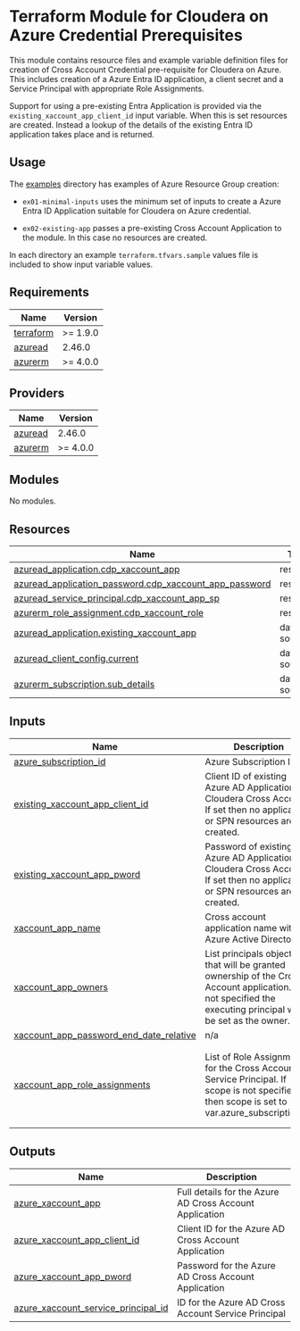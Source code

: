 <!-- BEGIN_TF_DOCS -->
# Terraform Module for Cloudera on Azure Credential Prerequisites

This module contains resource files and example variable definition files for creation of Cross Account Credential pre-requisite for Cloudera on Azure. This includes creation of a Azure Entra ID application, a client secret and a Service Principal with appropriate Role Assignments.

Support for using a pre-existing Entra Application is provided via the `existing_xaccount_app_client_id` input variable. When this is set resources are created. Instead a lookup of the details of the existing Entra ID application takes place and is returned.

## Usage

The [examples](./examples) directory has examples of Azure Resource Group creation:

* `ex01-minimal-inputs` uses the minimum set of inputs to create a Azure Entra ID Application suitable for Cloudera on Azure credential.

* `ex02-existing-app` passes a pre-existing Cross Account Application to the module. In this case no resources are created.

In each directory an example `terraform.tfvars.sample` values file is included to show input variable values.

## Requirements

| Name | Version |
|------|---------|
| <a name="requirement_terraform"></a> [terraform](#requirement\_terraform) | >= 1.9.0 |
| <a name="requirement_azuread"></a> [azuread](#requirement\_azuread) | 2.46.0 |
| <a name="requirement_azurerm"></a> [azurerm](#requirement\_azurerm) | >= 4.0.0 |

## Providers

| Name | Version |
|------|---------|
| <a name="provider_azuread"></a> [azuread](#provider\_azuread) | 2.46.0 |
| <a name="provider_azurerm"></a> [azurerm](#provider\_azurerm) | >= 4.0.0 |

## Modules

No modules.

## Resources

| Name | Type |
|------|------|
| [azuread_application.cdp_xaccount_app](https://registry.terraform.io/providers/hashicorp/azuread/2.46.0/docs/resources/application) | resource |
| [azuread_application_password.cdp_xaccount_app_password](https://registry.terraform.io/providers/hashicorp/azuread/2.46.0/docs/resources/application_password) | resource |
| [azuread_service_principal.cdp_xaccount_app_sp](https://registry.terraform.io/providers/hashicorp/azuread/2.46.0/docs/resources/service_principal) | resource |
| [azurerm_role_assignment.cdp_xaccount_role](https://registry.terraform.io/providers/hashicorp/azurerm/latest/docs/resources/role_assignment) | resource |
| [azuread_application.existing_xaccount_app](https://registry.terraform.io/providers/hashicorp/azuread/2.46.0/docs/data-sources/application) | data source |
| [azuread_client_config.current](https://registry.terraform.io/providers/hashicorp/azuread/2.46.0/docs/data-sources/client_config) | data source |
| [azurerm_subscription.sub_details](https://registry.terraform.io/providers/hashicorp/azurerm/latest/docs/data-sources/subscription) | data source |

## Inputs

| Name | Description | Type | Default | Required |
|------|-------------|------|---------|:--------:|
| <a name="input_azure_subscription_id"></a> [azure\_subscription\_id](#input\_azure\_subscription\_id) | Azure Subscription ID | `string` | `null` | no |
| <a name="input_existing_xaccount_app_client_id"></a> [existing\_xaccount\_app\_client\_id](#input\_existing\_xaccount\_app\_client\_id) | Client ID of existing Azure AD Application for Cloudera Cross Account. If set then no application or SPN resources are created. | `string` | `null` | no |
| <a name="input_existing_xaccount_app_pword"></a> [existing\_xaccount\_app\_pword](#input\_existing\_xaccount\_app\_pword) | Password of existing Azure AD Application for Cloudera Cross Account. If set then no application or SPN resources are created. | `string` | `null` | no |
| <a name="input_xaccount_app_name"></a> [xaccount\_app\_name](#input\_xaccount\_app\_name) | Cross account application name within Azure Active Directory | `string` | `null` | no |
| <a name="input_xaccount_app_owners"></a> [xaccount\_app\_owners](#input\_xaccount\_app\_owners) | List principals object IDs that will be granted ownership of the Cross Account application. If not specified the executing principal will be set as the owner. | `list(string)` | `null` | no |
| <a name="input_xaccount_app_password_end_date_relative"></a> [xaccount\_app\_password\_end\_date\_relative](#input\_xaccount\_app\_password\_end\_date\_relative) | n/a | `string` | `"17520h"` | no |
| <a name="input_xaccount_app_role_assignments"></a> [xaccount\_app\_role\_assignments](#input\_xaccount\_app\_role\_assignments) | List of Role Assignments for the Cross Account Service Principal. If scope is not specified then scope is set to var.azure\_subscription\_id | <pre>list(object({<br/>    role        = string<br/>    description = string<br/>    scope       = optional(string)<br/>    })<br/>  )</pre> | <pre>[<br/>  {<br/>    "description": "Contributor Role to Cross Account Service Principal at Subscription Level",<br/>    "role": "Contributor"<br/>  }<br/>]</pre> | no |

## Outputs

| Name | Description |
|------|-------------|
| <a name="output_azure_xaccount_app"></a> [azure\_xaccount\_app](#output\_azure\_xaccount\_app) | Full details for the Azure AD Cross Account Application |
| <a name="output_azure_xaccount_app_client_id"></a> [azure\_xaccount\_app\_client\_id](#output\_azure\_xaccount\_app\_client\_id) | Client ID for the Azure AD Cross Account Application |
| <a name="output_azure_xaccount_app_pword"></a> [azure\_xaccount\_app\_pword](#output\_azure\_xaccount\_app\_pword) | Password for the Azure AD Cross Account Application |
| <a name="output_azure_xaccount_service_principal_id"></a> [azure\_xaccount\_service\_principal\_id](#output\_azure\_xaccount\_service\_principal\_id) | ID for the Azure AD Cross Account Service Principal |
<!-- END_TF_DOCS -->